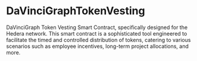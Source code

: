 # DaVinciGraphTokenVesting
DaVinciGraph Token Vesting Smart Contract, specifically designed for the Hedera network. This smart contract is a sophisticated tool engineered to facilitate the timed and controlled distribution of tokens, catering to various scenarios such as employee incentives, long-term project allocations, and more.
